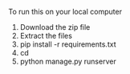 To run this on your local computer

1. Download the zip file
2. Extract the files
3. pip install -r requirements.txt
4. cd
5. python manage.py runserver
